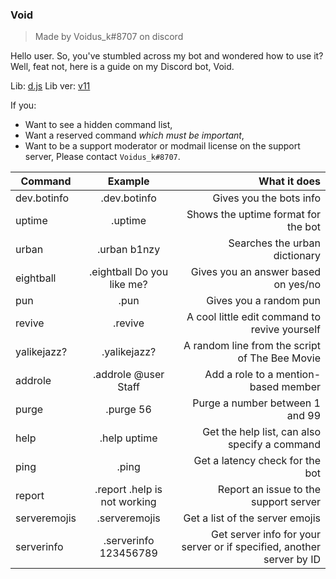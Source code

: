 ### Void
> Made by Voidus_k#8707 on discord

Hello user. So, you've stumbled across my bot and wondered how to use it? Well, feat not, here is a guide on my Discord bot, Void.

Lib: [d.js](https://discord.js.org/#/docs/main/stable/general/welcome)
Lib ver: [v11](https://discord.js.org/#/docs/main/v11/general/welcome)

If you:
* Want to see a hidden command list,
* Want a reserved command *which must be important*,
* Want to be a support moderator or modmail license on the support server,
Please contact `Voidus_k#8707`.

| Command       | Example                     | What it does                                                         |
| ------------- |:---------------------------:| --------------------------------------------------------------------:|
| dev.botinfo   | .dev.botinfo                | Gives you the bots info                                              |
| uptime        | .uptime                     | Shows the uptime format for the bot                                  |
| urban         | .urban b1nzy                | Searches the urban dictionary                                        |
| eightball     | .eightball Do you like me?  | Gives you an answer based on yes/no                                  |
| pun           | .pun                        | Gives you a random pun                                               |
| revive        | .revive                     | A cool little edit command to revive yourself                        |
| yalikejazz?   | .yalikejazz?                | A random line from the script of The Bee Movie                       |
| addrole       | .addrole @user Staff        | Add a role to a mention-based member                                 |
| purge         | .purge 56                   | Purge a number between 1 and 99                                      |
| help          | .help uptime                | Get the help list, can also specify a command                        |
| ping          | .ping                       | Get a latency check for the bot                                      |
| report        | .report .help is not working| Report an issue to the support server                                |
| serveremojis  | .serveremojis               | Get a list of the server emojis                                      |
| serverinfo    | .serverinfo 123456789       | Get server info for your server or if specified, another server by ID|
